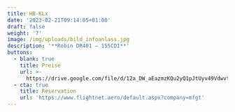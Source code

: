 ```yaml
---
title: HB-KLx
date: '2023-02-21T09:14:05+01:00'
draft: false
weight: '7'
image: /img/uploads/bild_infoanlass.jpg
description: '**Robin DR401 – 155CDI**'
buttons:
  - blank: true
    title: Preise
    url: >-
      https://drive.google.com/file/d/12a_DW_aEazmzKQu2yQ1pJtUyv49Vdwvt/view?usp=share_link
  - cta: true
    title: Reservation
    url: 'https://www.flightnet.aero/default.aspx?company=mfgt'
---
```


